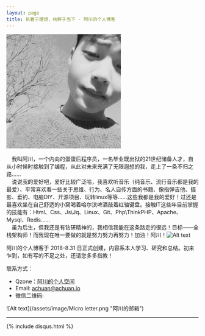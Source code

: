 ```yaml
---
layout: page
title: 执着于理想，纯粹于当下 - 阿川的个人博客
---
```


![Alt text](/images/2018-08-30-introduce/head.png "阿川的照片")

&emsp;我叫阿川，一个内向的蛋蛋后程序员，一名毕业既出狱的21世纪储备人才，自从小时候时接触到了编程，从此对未来充满了无限遐想的我，走上了一条不归之路......  
&emsp;说说我的爱好吧，爱好比较广泛哈，我喜欢听音乐（纯音乐、流行音乐都是我的最爱）、平常喜欢看一些关于思维、行为、名人自传方面的书籍、像指弹吉他、摄影、垂钓、电脑DIY、开源项目、玩转linux等等......这些我都是我的爱好！过还是最喜欢坐在自己舒适的小窝喝着哈尔滨啤酒敲着红轴键盘。接触IT这些年目前掌握的技能有：Html、Css、Js\Jq、Linux、Git、Php\ThinkPHP、Apache、Mysql、Redis......  
&emsp;虽为后生，但我还是有钻研精神的，我相信我能在这条路走的很远！目标——全栈架构师！而我现在唯一要做的就是努力努力再努力！加油！阿川！![Alt text](https://raw.githubusercontent.com/achuanya/achuanya.github.io/master/assets/image/86.gif "加油！阿川！")  

阿川的个人博客于 2018-8.31 日正式创建，内容系本人学习、研究和总结。初来乍到，如有写的不足之处，还请您多多指教！

联系方式：

- Qzone：[阿川的个人空间](https://user.qzone.qq.com/2434929041)
- Email: <achuan@achuan.io>
- 微信二维码:

![Alt text](/assets/image/Micro letter.png "阿川的邮箱")

---
{% include disqus.html %}
